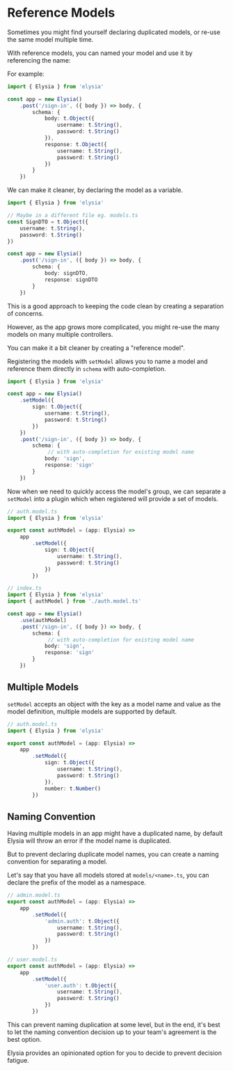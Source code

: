 # Reference Models
Sometimes you might find yourself declaring duplicated models, or re-use the same model multiple time. 

With reference models, you can named your model and use it by referencing the name:

For example:
```typescript
import { Elysia } from 'elysia'

const app = new Elysia()
    .post('/sign-in', ({ body }) => body, {
        schema: {
            body: t.Object({
                username: t.String(),
                password: t.String()
            }),
            response: t.Object({
                username: t.String(),
                password: t.String()
            })
        }
    })
```

We can make it cleaner, by declaring the model as a variable.
```typescript
import { Elysia } from 'elysia'

// Maybe in a different file eg. models.ts
const SignDTO = t.Object({
    username: t.String(),
    password: t.String()
})

const app = new Elysia()
    .post('/sign-in', ({ body }) => body, {
        schema: {
            body: signDTO,
            response: signDTO
        }
    })
```

This is a good approach to keeping the code clean by creating a separation of concerns.

However, as the app grows more complicated, you might re-use the many models on many multiple controllers.

You can make it a bit cleaner by creating a "reference model".

Registering the models with `setModel` allows you to name a model and reference them directly in `schema` with auto-completion.

```typescript
import { Elysia } from 'elysia'

const app = new Elysia()
    .setModel({
        sign: t.Object({
            username: t.String(),
            password: t.String()
        })
    })
    .post('/sign-in', ({ body }) => body, {
        schema: {
             // with auto-completion for existing model name
            body: 'sign',
            response: 'sign'
        }
    })
```

Now when we need to quickly access the model's group, we can separate a `setModel` into a plugin which when registered will provide a set of models.

```typescript
// auth.model.ts
import { Elysia } from 'elysia'

export const authModel = (app: Elysia) => 
    app
        .setModel({
            sign: t.Object({
                username: t.String(),
                password: t.String()
            })
        })

// index.ts
import { Elysia } from 'elysia'
import { authModel } from './auth.model.ts'

const app = new Elysia()
    .use(authModel)
    .post('/sign-in', ({ body }) => body, {
        schema: {
             // with auto-completion for existing model name
            body: 'sign',
            response: 'sign'
        }
    })
```

## Multiple Models
`setModel` accepts an object with the key as a model name and value as the model definition, multiple models are supported by default.

```typescript
// auth.model.ts
import { Elysia } from 'elysia'

export const authModel = (app: Elysia) => 
    app
        .setModel({
            sign: t.Object({
                username: t.String(),
                password: t.String()
            }),
            number: t.Number()
        })
```

## Naming Convention
Having multiple models in an app might have a duplicated name, by default Elysia will throw an error if the model name is duplicated.

But to prevent declaring duplicate model names, you can create a naming convention for separating a model.

Let's say that you have all models stored at `models/<name>.ts`, you can declare the prefix of the model as a namespace.

```typescript
// admin.model.ts
export const authModel = (app: Elysia) => 
    app
        .setModel({
            'admin.auth': t.Object({
                username: t.String(),
                password: t.String()
            })
        })

// user.model.ts
export const authModel = (app: Elysia) => 
    app
        .setModel({
            'user.auth': t.Object({
                username: t.String(),
                password: t.String()
            })
        })
```

This can prevent naming duplication at some level, but in the end, it's best to let the naming convention decision up to your team's agreement is the best option.

Elysia provides an opinionated option for you to decide to prevent decision fatigue.
